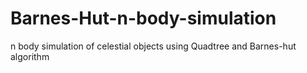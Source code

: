 # Barnes-Hut-n-body-simulation
n body simulation of celestial objects using Quadtree and Barnes-hut algorithm
